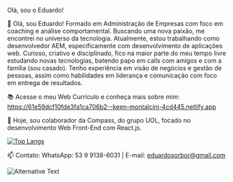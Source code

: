 Olá, sou o Eduardo!

🌱 Olá, sou Eduardo! Formado em Administração de Empresas com foco em coaching e análise comportamental. Buscando uma nova paixão, me encontrei no universo da tecnologia. Atualmente, estou trabalhando como desenvolvedor AEM, especificamente com desenvolvimento de aplicações web. Curioso, criativo e disciplinado, fico na maior parte do meu tempo livre estudando novas tecnologias, batendo papo em calls com amigos e com a família (sou casado). Tenho experiência em visão de negócios e gestão de pessoas, assim como habilidades em liderança e comunicação com foco em entrega de resultados.

:books: Acesse o meu Web Currículo e conheça mais sobre mim: https://61e59dcf10fde3fa1ca706b2--keen-montalcini-4cd445.netlify.app

:hammer: Hoje, sou colaborador da Compass, do grupo UOL, focado no desenvolvimento Web Front-End com React.js.

[![Top Langs](https://github-readme-stats.vercel.app/api/top-langs/?username=Eduardo-SBorges)](https://github.com/Eduardo-SBorges/github-readme-stats)


📫 Contato:
WhatsApp: 53 9 9138-6031
| E-mail: eduardosorbor@gmail.com

<img
  src="https://github.com/Eduardo-SBorges/aem/blob/master/images/stat.svg"
  alt="Alternative Text"
/>
